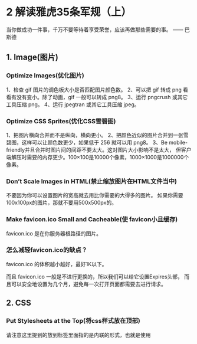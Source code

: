 # 2 解读雅虎35条军规（上）


当你做成功一件事，千万不要等待着享受荣誉，应该再做那些需要的事。
—— 巴斯德



## 1. Image(图片)


### Optimize Images(优化图片)


1、检查 gif 图片的调色板大小是否匹配图片颜色数。
2、可以把 gif 转成 png 看看有没有变小。除了动画，gif 一般可以转成 png8。
3、运行 pngcrush 或其它工具压缩 png。
4、运行 jpegtran 或其它工具压缩 jpeg。



### Optimize CSS Sprites(优化CSS雪碧图)


1、把图片横向合并而不是纵向，横向更小。
2、把颜色近似的图片合并到一张雪碧图，这样可以让颜色数更少，如果低于 256 就可以用 png8。
3、Be mobile-friendly并且合并时图片间的间距不要太大。这对图片大小影响不是太大，
但客户端解压时需要的内存更少。100×100是10000个像素，1000×1000是1000000个像素。


### Don’t Scale Images in HTML(禁止缩放图片在HTML文件当中)

不要因为你可以设置图片的宽高就去用比你需要的大得多的图片。
如果你需要100x100px的图片，那就不要用500x500px的。


###  Make favicon.ico Small and Cacheable(使 favicon小且缓存)

favicon.ico 是在你服务器根路径的图片。

### 怎么减轻favicon.ico的缺点？

favicon.ico 的体积越小越好，最好1K以下。

而且 favicon.ico 一般是不进行更换的，所以我们可以给它设置Expires头部，
而且可以安全地设置为几个月，避免每一次打开页面都需要去进行请求。


## 2. CSS


### Put Stylesheets at the Top(将css样式放在顶部)


请注意这里提到的放到<head>标签里面指的是内联的形式，也就是使用<style>标签括起来的，而并非采用<link>的方式通过外联引入。



### Avoid CSS Expressions(避免CSS表达式)


Choose <link> over @import(选择<link>而不是@import)



### Avoid Filters(避免使用（IE）过滤器)

IE专有的AlphaImageLoader过滤器用于修复IE7以下版本的半透明真彩色PNG的问题。
这个过滤器的问题是它阻止了渲染，并在图片下载时冻结了浏览器。
另外它还引起内存消耗，并且它被应用到每个元素而不是每个图片，所以问题的严重性翻倍了。


## 3.Cookie

### Reduce Cookie Size(减少cookie的体积)



http cookie 的使用有多种原因，比如授权和个性化。
cookie 的信息通过 http 头部在浏览器和服务器端交换。
尽可能减小cookie的大小来降低响应时间。


1、消除不必要的 cookie。
2、尽可能减小 cookie 的大小来降低响应时间。
3、注意设置 cookie 到合适的域名级别，则其它子域名不会被影响。
4、正确设置 Expires 日期。早一点的 Expires 日期或者没有尽早的删除 cookie，优化响应时间。



### Use Cookie-free Domains for Components(对组件使用无Cookie域)

当浏览器请求静态图片并把 cookie 一起发送到服务器时，cookie 此时对服务器没什么用处。
所以这些 cookie 只是增加了网络流量。所以你应该保证静态组件的请求是没有 cookie 的。
可以创建一个子域名来托管所有静态组件。



## 4.Server(服务端)


### Use a Content Delivery Network(使用CDN)


### Add an Expires or a Cache-Control Header(加Expires或者Cache-Control头部)

对静态组件：通过设置 Expires 头部来实现“永不过期”策略。
对动态组件：用合适的 Cache-Control 头部来帮助浏览器进行有条件请求。

浏览器（以及代理）使用缓存来减少http请求数，加快页面加载。
服务器使用http响应的Expires头部来告诉客户端一个组件可以缓存多久。比如下面：
Expires: Thu, 15 Apr 2010 20:00:00 GMT  // 2010-04-15之前都是稳定的


###  Gzip Components(传输时用gzip等压缩组件)


http 请求或响应的传输时间可以被前端工程师显著减少。


从 HTTP/1.1 开始，客户端通过http请求中的 Accept-Encoding 头部来提示支持的压缩：
Accept-Encoding: gzip, deflate




### Configure ETags(ETags 配置)


实体标记（Entity tags，ETag）是服务器和浏览器之间判断浏览器缓存中某个组件是否匹配服务器端原组件的一种机制。
实体就是组件：图片，脚本，样式等等。
ETag被当作验证实体的比最后更改（last-modified）日期更高效的机制。
服务器这样设置组件的ETag：

HTTP/1.1 200 OK
Last-Modified: Tue, 12 Dec 2006 03:03:59 GMT
ETag: "10c24bc-4ab-457e1c1f"
Content-Length: 12195

### Flush the Buffer Early(早一点刷新buffer)


### Use GET for AJAX Requests(ajax请求用get)



### Avoid Empty Image src(避免空src的图片)






